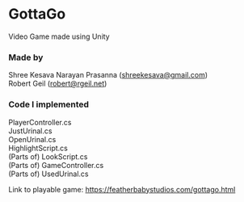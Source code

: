 # GottaGo
Video Game made using Unity

### Made by
Shree Kesava Narayan Prasanna (shreekesava@gmail.com)\
Robert Geil (robert@rgeil.net)

### Code I implemented
PlayerController.cs\
JustUrinal.cs\
OpenUrinal.cs\
HighlightScript.cs\
(Parts of) LookScript.cs\
(Parts of) GameController.cs\
(Parts of) UsedUrinal.cs


Link to playable game: https://featherbabystudios.com/gottago.html
